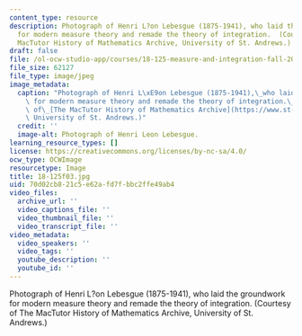 ```yaml
---
content_type: resource
description: Photograph of Henri L?on Lebesgue (1875-1941), who laid the groundwork
  for modern measure theory and remade the theory of integration.  (Courtesy of The
  MacTutor History of Mathematics Archive, University of St. Andrews.)
draft: false
file: /ol-ocw-studio-app/courses/18-125-measure-and-integration-fall-2003/70d02cb821c5e62afd7fbbc2ffe49ab4_18-125f03.jpg
file_size: 62127
file_type: image/jpeg
image_metadata:
  caption: "Photograph of Henri L\xE9on Lebesgue (1875-1941),\_who laid the groundwork\
    \ for modern measure theory and remade the theory of integration.\_\_(Courtesy\
    \ of\_[The MacTutor History of Mathematics Archive](https://www.st-andrews.ac.uk/mathematics-statistics/research/impact/mactutor/),\
    \ University of St. Andrews.)"
  credit: ''
  image-alt: Photograph of Henri Leon Lebesgue.
learning_resource_types: []
license: https://creativecommons.org/licenses/by-nc-sa/4.0/
ocw_type: OCWImage
resourcetype: Image
title: 18-125f03.jpg
uid: 70d02cb8-21c5-e62a-fd7f-bbc2ffe49ab4
video_files:
  archive_url: ''
  video_captions_file: ''
  video_thumbnail_file: ''
  video_transcript_file: ''
video_metadata:
  video_speakers: ''
  video_tags: ''
  youtube_description: ''
  youtube_id: ''
---
```

Photograph of Henri L?on Lebesgue (1875-1941), who laid the groundwork for modern measure theory and remade the theory of integration.  (Courtesy of The MacTutor History of Mathematics Archive, University of St. Andrews.)